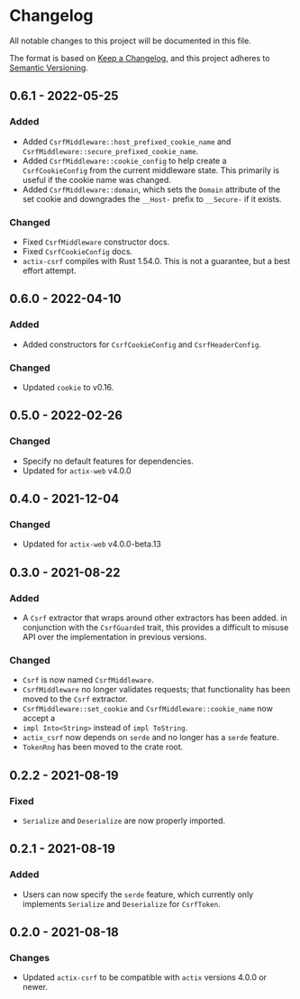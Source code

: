 # Changelog
All notable changes to this project will be documented in this file.

The format is based on [Keep a Changelog](https://keepachangelog.com/en/1.0.0/),
and this project adheres to [Semantic Versioning](https://semver.org/spec/v2.0.0.html).

## 0.6.1 - 2022-05-25

### Added

- Added `CsrfMiddleware::host_prefixed_cookie_name` and
`CsrfMiddleware::secure_prefixed_cookie_name`.
- Added `CsrfMiddleware::cookie_config` to help create a `CsrfCookieConfig` from
the current middleware state. This primarily is useful if the cookie name was
changed.
- Added `CsrfMiddleware::domain`, which sets the `Domain` attribute of the set
cookie and downgrades the `__Host-` prefix to `__Secure-` if it exists.

### Changed

- Fixed `CsrfMiddleware` constructor docs.
- Fixed `CsrfCookieConfig` docs.
- `actix-csrf` compiles with Rust 1.54.0. This is not a guarantee, but a best
effort attempt.

## 0.6.0 - 2022-04-10

### Added

- Added constructors for `CsrfCookieConfig` and `CsrfHeaderConfig`.

### Changed

- Updated `cookie` to v0.16.

## 0.5.0 - 2022-02-26

### Changed

- Specify no default features for dependencies.
- Updated for `actix-web` v4.0.0

## 0.4.0 - 2021-12-04

### Changed

- Updated for `actix-web` v4.0.0-beta.13

## 0.3.0 - 2021-08-22

### Added

- A `Csrf` extractor that wraps around other extractors has been added. in
conjunction with the `CsrfGuarded` trait, this provides a difficult to misuse
API over the implementation in previous versions.

### Changed

- `Csrf` is now named `CsrfMiddleware`.
- `CsrfMiddleware` no longer validates requests; that functionality has been
moved to the `Csrf` extractor.
- `CsrfMiddleware::set_cookie` and `CsrfMiddleware::cookie_name` now accept a
- `impl Into<String>` instead of `impl ToString`.
- `actix_csrf` now depends on `serde` and no longer has a `serde` feature.
- `TokenRng` has been moved to the crate root.

## 0.2.2 - 2021-08-19

### Fixed

- `Serialize` and `Deserialize` are now properly imported.

## 0.2.1 - 2021-08-19

### Added

- Users can now specify the `serde` feature, which currently only implements
`Serialize` and `Deserialize` for `CsrfToken`.

## 0.2.0 - 2021-08-18

### Changes

- Updated `actix-csrf` to be compatible with `actix` versions 4.0.0 or newer.
